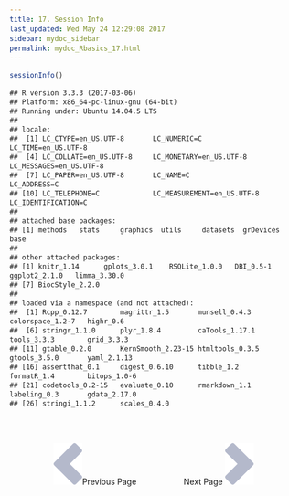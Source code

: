 ```yaml
---
title: 17. Session Info
last_updated: Wed May 24 12:29:08 2017
sidebar: mydoc_sidebar
permalink: mydoc_Rbasics_17.html
---
```



```r
sessionInfo()
```

```
## R version 3.3.3 (2017-03-06)
## Platform: x86_64-pc-linux-gnu (64-bit)
## Running under: Ubuntu 14.04.5 LTS
## 
## locale:
##  [1] LC_CTYPE=en_US.UTF-8       LC_NUMERIC=C               LC_TIME=en_US.UTF-8       
##  [4] LC_COLLATE=en_US.UTF-8     LC_MONETARY=en_US.UTF-8    LC_MESSAGES=en_US.UTF-8   
##  [7] LC_PAPER=en_US.UTF-8       LC_NAME=C                  LC_ADDRESS=C              
## [10] LC_TELEPHONE=C             LC_MEASUREMENT=en_US.UTF-8 LC_IDENTIFICATION=C       
## 
## attached base packages:
## [1] methods   stats     graphics  utils     datasets  grDevices base     
## 
## other attached packages:
## [1] knitr_1.14      gplots_3.0.1    RSQLite_1.0.0   DBI_0.5-1       ggplot2_2.1.0   limma_3.30.0   
## [7] BiocStyle_2.2.0
## 
## loaded via a namespace (and not attached):
##  [1] Rcpp_0.12.7        magrittr_1.5       munsell_0.4.3      colorspace_1.2-7   highr_0.6         
##  [6] stringr_1.1.0      plyr_1.8.4         caTools_1.17.1     tools_3.3.3        grid_3.3.3        
## [11] gtable_0.2.0       KernSmooth_2.23-15 htmltools_0.3.5    gtools_3.5.0       yaml_2.1.13       
## [16] assertthat_0.1     digest_0.6.10      tibble_1.2         formatR_1.4        bitops_1.0-6      
## [21] codetools_0.2-15   evaluate_0.10      rmarkdown_1.1      labeling_0.3       gdata_2.17.0      
## [26] stringi_1.1.2      scales_0.4.0
```

<br><br><center><a href="mydoc_Rbasics_16.html"><img src="images/left_arrow.png" alt="Previous page."></a>Previous Page &nbsp; &nbsp; &nbsp; &nbsp; &nbsp; &nbsp; &nbsp; &nbsp; &nbsp; &nbsp; Next Page
<a href="mydoc_Rbasics_18.html"><img src="images/right_arrow.png" alt="Next page."></a></center>
